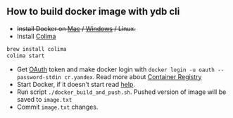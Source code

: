 
How to build docker image with ydb cli
--------------------------------------

* ~~Install Docker on [Mac](https://docs.docker.com/docker-for-mac/install/) / [Windows](https://docs.docker.com/docker-for-windows/install/) / Linux.~~
* Install [Colima](https://github.com/abiosoft/colima)
```bash
brew install colima
colima start
```
* Get [OAuth](https://oauth.yandex.ru/authorize?response_type=token&client_id=1a6990aa636648e9b2ef855fa7bec2fb) token and make docker login with `docker login -u oauth --password-stdin cr.yandex`. Read more about [Container Registry](https://cloud.yandex.ru/docs/container-registry/operations/authentication)
* Start Docker, if it doesn't start read [help](https://wiki.yandex-team.ru/cloud/devel/container-registry/developer/#mac-18).
* Run script `./docker_build_and_push.sh`. Pushed version of image will be saved to `image.txt`
* Commit `image.txt` changes.
